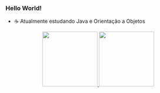### Hello World! 
- ☕ Atualmente estudando Java e Orientação a Objetos 
 
 <div align="center">
  <a href="https://github.com/tidrt">
  <img height="150em" src="https://github-readme-stats.vercel.app/api?username=tidrt&show_icons=true&theme=calm&include_all_commits=true&count_private=true"/>
  <img height="150em" src="https://github-readme-stats.vercel.app/api/top-langs/?username=tidrt&layout=compact&langs_count=7&theme=calm"/>
</div>
 
